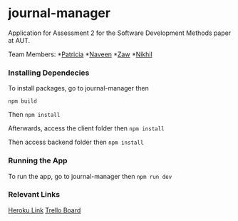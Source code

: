 # journal-manager

Application for Assessment 2 for the Software Development Methods paper at AUT.

Team Members: 
*[Patricia](https://github.com/patsalcedo)
*[Naveen](https://github.com/naveendesilva)
*[Zaw](https://github.com/ZawLinTun16925410)
*[Nikhil](https://github.com/nikhil-anilsneha)

### Installing Dependecies
To install packages, go to journal-manager then

`npm build`

Then
`npm install`

Afterwards, access the client folder then
`npm install`

Then access backend folder then
`npm install`

### Running the App
To run the app, go to journal-manager then
`npm run dev`

### Relevant Links
[Heroku Link](https://seer-onelastsem.herokuapp.com/)
[Trello Board](https://trello.com/b/hlumk085/research-reservoir)
